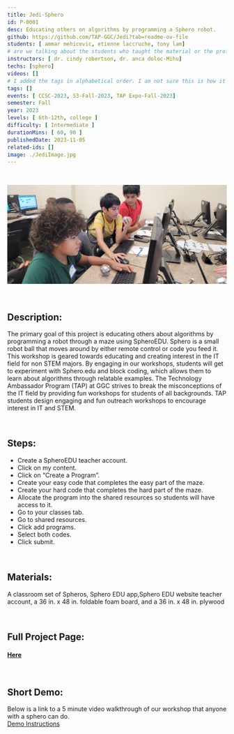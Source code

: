 ```yaml
---
title: Jedi-Sphero
id: P-0001
desc: Educating others on algorithms by programming a Sphero robot.
github: https://github.com/TAP-GGC/Jedi?tab=readme-ov-file
students: [ ammar mehicevic, etienne laccruche, tony lam]
# are we talking about the students who taught the material or the professors and Dr. associated with the project?
instructors: [ dr. cindy robertson, dr. anca doloc-Mihu]
techs: [sphero]
videos: []
# I added the tags in alphabetical order. I am not sure this is how it should be or if we are even doing this as of right now?
tags: []
events: [ CCSC-2023, S3-Fall-2023, TAP Expo-Fall-2023]
semester: Fall
year: 2023
levels: [ 6th-12th, college ] 
difficulty: [ Intermediate ]
durationMins: [ 60, 90 ]
publishedDate: 2023-11-05
related-ids: []
image: ./JediImage.jpg
---
```

</br>

<div id="images">

![jediPhoto](./JediImage.jpg)

</div>

<br/>

## Description:
The primary goal of this project is educating others about algorithms by programming a robot through a maze using SpheroEDU. Sphero is a small robot ball that moves around by either remote control or code you feed it. This workshop is geared towards educating and creating interest in the IT field for non STEM majors. By engaging in our workshops, students will get to experiment with Sphero.edu and block coding, which allows them to learn about algorithms through relatable examples. The Technology Ambassador Program (TAP) at GGC strives to break the misconceptions of the IT field by providing fun workshops for students of all backgrounds. TAP students design engaging and fun outreach workshops to encourage interest in IT and STEM.

</br>

## Steps:
- Create a SpheroEDU teacher account.
- Click on my content.
- Click on “Create a Program”.
- Create your easy code that completes the easy part of the maze.
- Create your hard code that completes the hard part of the maze.
- Allocate the program into the shared resources so students will have access to it.
- Go to your classes tab.
- Go to shared resources.
- Click add programs.
- Select both codes.
- Click submit.

</br>

## Materials:
A classroom set of Spheros, Sphero EDU app,Sphero EDU website teacher account, a 36 in. x 48 in. foldable foam board, and a 36 in. x 48 in. plywood

</br>

## Full Project Page:
#### <a href="https://github.com/TAP-GGC/Jedi"> Here </a>

</br>

## Short Demo:
Below is a link to a 5 minute video walkthrough of our workshop that anyone with a sphero can do.       
<a href="https://youtu.be/W7AJaQqIAE0"> Demo Instructions </a>